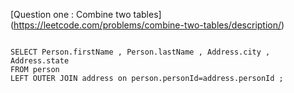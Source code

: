 [Question one : Combine two tables] (https://leetcode.com/problems/combine-two-tables/description/)

```MYSQL

SELECT Person.firstName , Person.lastName , Address.city , Address.state 
FROM person 
LEFT OUTER JOIN address on person.personId=address.personId ;

```
